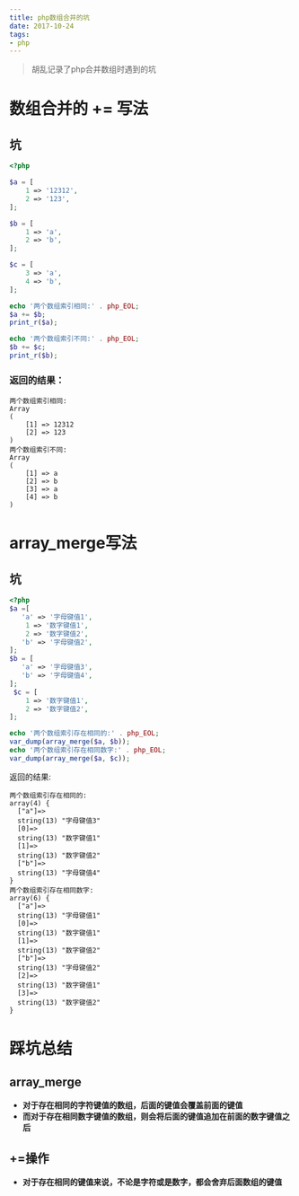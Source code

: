 ```yaml
---
title: php数组合并的坑
date: 2017-10-24
tags: 
- php
---
```

> 胡乱记录了php合并数组时遇到的坑

# 数组合并的 += 写法

## 坑

```php
<?php

$a = [
    1 => '12312',
    2 => '123',
];

$b = [
    1 => 'a',
    2 => 'b',
];

$c = [
    3 => 'a',
    4 => 'b',
];

echo '两个数组索引相同:' . php_EOL;
$a += $b;
print_r($a);

echo '两个数组索引不同:' . php_EOL;
$b += $c;
print_r($b);
```

### 返回的结果：
```shell
两个数组索引相同:
Array
(
    [1] => 12312
    [2] => 123
)
两个数组索引不同:
Array
(
    [1] => a
    [2] => b
    [3] => a
    [4] => b
)
```

# array_merge写法
## 坑

```php
<?php
$a =[
   'a' => '字母键值1',
    1 => '数字键值1',
    2 => '数字键值2',
   'b' => '字母键值2',
];
$b = [
   'a' => '字母键值3',
   'b' => '字母键值4',
];
 $c = [
    1 => '数字键值1',
    2 => '数字键值2',
];

echo '两个数组索引存在相同的:' . php_EOL;
var_dump(array_merge($a, $b));
echo '两个数组索引存在相同数字:' . php_EOL;
var_dump(array_merge($a, $c));
```

返回的结果:
```shell
两个数组索引存在相同的:
array(4) {
  ["a"]=>
  string(13) "字母键值3"
  [0]=>
  string(13) "数字键值1"
  [1]=>
  string(13) "数字键值2"
  ["b"]=>
  string(13) "字母键值4"
}
两个数组索引存在相同数字:
array(6) {
  ["a"]=>
  string(13) "字母键值1"
  [0]=>
  string(13) "数字键值1"
  [1]=>
  string(13) "数字键值2"
  ["b"]=>
  string(13) "字母键值2"
  [2]=>
  string(13) "数字键值1"
  [3]=>
  string(13) "数字键值2"
}
```

# 踩坑总结
## array_merge
* **对于存在相同的字符键值的数组，后面的键值会覆盖前面的键值**
* **而对于存在相同数字键值的数组，则会将后面的键值追加在前面的数字键值之后**

## +=操作
* **对于存在相同的键值来说，不论是字符或是数字，都会舍弃后面数组的键值**
